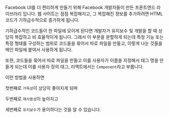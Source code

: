 Facebook UI를 더 편리하게 만들기 위해 Facebook 개발자들이 만든 프론트엔드 라이브러리 입니다.
웹 사이트는 점점 복잡해지고, 그 복잡해진 정보를 추가하려면 HTML 코드가 기하급수적으로 증가하게 됩니다.

기하급수적인 코드들이 한 파일에 모이게 된다면 개발자가 유지보수 및 개발을 할 때 상당히 복잡하고 비 효율적이게 됩니다. 그래서 이 부분을 분할하게 되는데
특정 기능 또는 특정 형태를 구성하는 범위로 코드들을 묶어서 따로 파일을 만들고, 이렇게 나눈 것들을 메인 파일에 붙여서 사용하게 됩니다.

또한, 코드들을 묶어서 따로 파일을 만들고 이를 사용자가 이름을 지정해서 태그 명을 만들게 되는데 이를 사용자 정의 태그, 리액트에서는 `Component`라고 부릅니다.

이런 방법을 사용하면 

첫번째로 `가독성`이 상당히 좋아지게 되며

두번째로 `재사용성`이 높아지고

세번째로 `유지보수`가 용이하다는 것을 알 수 있습니다.